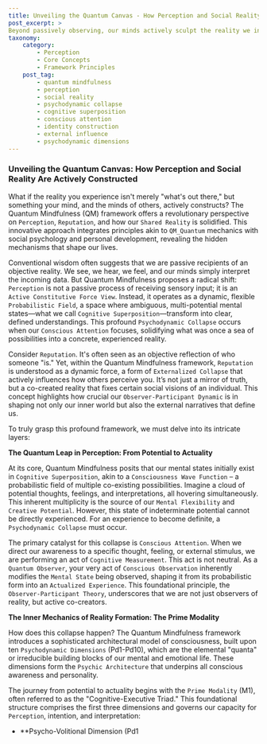 ```yaml
---
title: Unveiling the Quantum Canvas - How Perception and Social Reality Are Actively Constructed
post_excerpt: >
Beyond passively observing, our minds actively sculpt the reality we inhabit. Explore the Quantum Mindfulness framework, which reveals how our perceptions and social constructs, like reputation, are not fixed truths but dynamic phenomena shaped by conscious attention and the intricate interplay of psychodynamic dimensions. Discover how to reclaim agency in constructing your personal and shared realities.
taxonomy:
    category:
        - Perception
        - Core Concepts
        - Framework Principles
    post_tag:
        - quantum mindfulness
        - perception
        - social reality
        - psychodynamic collapse
        - cognitive superposition
        - conscious attention
        - identity construction
        - external influence
        - psychodynamic dimensions
---
```

### Unveiling the Quantum Canvas: How Perception and Social Reality Are Actively Constructed

What if the reality you experience isn't merely "what's out there," but something your mind, and the minds of others, actively constructs? The Quantum Mindfulness (QM) framework offers a revolutionary perspective on `Perception`, `Reputation`, and how our `Shared Reality` is solidified. This innovative approach integrates principles akin to `QM_Quantum` mechanics with social psychology and personal development, revealing the hidden mechanisms that shape our lives.

Conventional wisdom often suggests that we are passive recipients of an objective reality. We see, we hear, we feel, and our minds simply interpret the incoming data. But Quantum Mindfulness proposes a radical shift: `Perception` is not a passive process of receiving sensory input; it is an `Active Constitutive Force View`. Instead, it operates as a dynamic, flexible `Probabilistic Field`, a space where ambiguous, multi-potential mental states—what we call `Cognitive Superposition`—transform into clear, defined understandings. This profound `Psychodynamic Collapse` occurs when our `Conscious Attention` focuses, solidifying what was once a sea of possibilities into a concrete, experienced reality.

Consider `Reputation`. It's often seen as an objective reflection of who someone "is." Yet, within the Quantum Mindfulness framework, `Reputation` is understood as a dynamic force, a form of `Externalized Collapse` that actively influences how others perceive you. It’s not just a mirror of truth, but a co-created reality that fixes certain social visions of an individual. This concept highlights how crucial our `Observer-Participant Dynamic` is in shaping not only our inner world but also the external narratives that define us.

To truly grasp this profound framework, we must delve into its intricate layers:

**The Quantum Leap in Perception: From Potential to Actuality**

At its core, Quantum Mindfulness posits that our mental states initially exist in `Cognitive Superposition`, akin to a `Consciousness Wave Function` – a probabilistic field of multiple co-existing possibilities. Imagine a cloud of potential thoughts, feelings, and interpretations, all hovering simultaneously. This inherent multiplicity is the source of our `Mental Flexibility` and `Creative Potential`. However, this state of indeterminate potential cannot be directly experienced. For an experience to become definite, a `Psychodynamic Collapse` must occur.

The primary catalyst for this collapse is `Conscious Attention`. When we direct our awareness to a specific thought, feeling, or external stimulus, we are performing an act of `Cognitive Measurement`. This act is not neutral. As a `Quantum Observer`, your very act of `Conscious Observation` inherently modifies the `Mental State` being observed, shaping it from its probabilistic form into an `Actualized Experience`. This foundational principle, the `Observer-Participant Theory`, underscores that we are not just observers of reality, but active co-creators.

**The Inner Mechanics of Reality Formation: The Prime Modality**

How does this collapse happen? The Quantum Mindfulness framework introduces a sophisticated architectural model of consciousness, built upon ten `Psychodynamic Dimensions` (Pd1-Pd10), which are the elemental "quanta" or irreducible building blocks of our mental and emotional life. These dimensions form the `Psychic Architecture` that underpins all conscious awareness and personality.

The journey from potential to actuality begins with the `Prime Modality` (M1), often referred to as the "Cognitive-Executive Triad." This foundational structure comprises the first three dimensions and governs our capacity for `Perception`, intention, and interpretation:

*   **Psycho-Volitional Dimension (Pd1